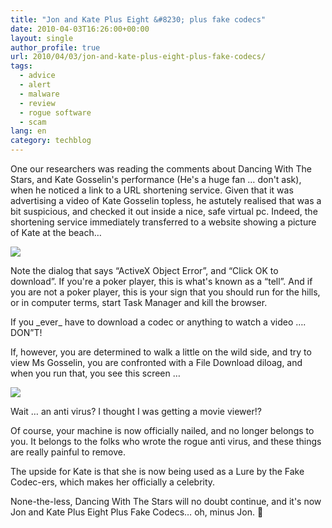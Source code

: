 ```yaml
---
title: "Jon and Kate Plus Eight &#8230; plus fake codecs"
date: 2010-04-03T16:26:00+00:00
layout: single
author_profile: true
url: 2010/04/03/jon-and-kate-plus-eight-plus-fake-codecs/
tags:
  - advice
  - alert
  - malware
  - review
  - rogue software
  - scam
lang: en
category: techblog
---
```

One our researchers was reading the comments about Dancing With The Stars, and Kate Gosselin's performance (He's a huge fan &#8230; don't ask), when he noticed a link to a URL shortening service. Given that it was advertising a video of Kate Gosselin topless, he astutely realised that was a bit suspicious, and checked it out inside a nice, safe virtual pc. Indeed, the shortening service immediately transferred to a website showing a picture of Kate at the beach&#8230;

[![](http://4.bp.blogspot.com/_vaUVXcmC3OI/S7dkRd6M0SI/AAAAAAAABdk/fH2HpZbZp0I/s400/6a00e5539a104188340133ec5884e7970b-800wi.jpg)](http://4.bp.blogspot.com/_vaUVXcmC3OI/S7dkRd6M0SI/AAAAAAAABdk/fH2HpZbZp0I/s1600-h/6a00e5539a104188340133ec5884e7970b-800wi.jpg)

Note the dialog that says &#8220;ActiveX Object Error&#8221;, and &#8220;Click OK to download&#8221;. If you're a poker player, this is what's known as a &#8220;tell&#8221;. And if you are not a poker player, this is your sign that you should run for the hills, or in computer terms, start Task Manager and kill the browser.

If you \_ever\_ have to download a codec or anything to watch a video &#8230;. DON&#8221;T!

If, however, you are determined to walk a little on the wild side, and try to view Ms Gosselin, you are confronted with a File Download diloag, and when you run that, you see this screen &#8230;

[![](http://4.bp.blogspot.com/_vaUVXcmC3OI/S7dkPKZvNaI/AAAAAAAABdg/84NEilVfFI0/s400/6a00e5539a104188340133ec588b0d970b-800wi.jpg)](http://4.bp.blogspot.com/_vaUVXcmC3OI/S7dkPKZvNaI/AAAAAAAABdg/84NEilVfFI0/s1600-h/6a00e5539a104188340133ec588b0d970b-800wi.jpg)

Wait &#8230; an anti virus? I thought I was getting a movie viewer!?

Of course, your machine is now officially nailed, and no longer belongs to you. It belongs to the folks who wrote the rogue anti virus, and these things are really painful to remove.

The upside for Kate is that she is now being used as a Lure by the Fake Codec-ers, which makes her officially a celebrity.

None-the-less, Dancing With The Stars will no doubt continue, and it's now Jon and Kate Plus Eight Plus Fake Codecs&#8230; oh, minus Jon. 🙂
